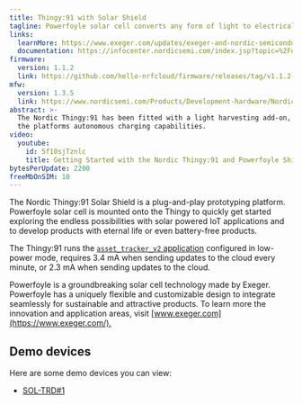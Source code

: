 ```yaml
---
title: Thingy:91 with Solar Shield
tagline: Powerfoyle solar cell converts any form of light to electrical energy
links:
  learnMore: https://www.exeger.com/updates/exeger-and-nordic-semiconductor-in-partnership/
  documentation: https://infocenter.nordicsemi.com/index.jsp?topic=%2Fug_thingy91%2FUG%2Fthingy91%2Fintro%2Ffrontpage.html
firmware:
  version: 1.1.2
  link: https://github.com/hello-nrfcloud/firmware/releases/tag/v1.1.2
mfw:
  version: 1.3.5
  link: https://www.nordicsemi.com/Products/Development-hardware/Nordic-Thingy-91/Download?lang=en#infotabs
abstract: >-
  The Nordic Thingy:91 has been fitted with a light harvesting add-on, giving
  the platforms autonomous charging capabilities.
video:
  youtube:
    id: 5f10sjTznlc
    title: Getting Started with the Nordic Thingy:91 and Powerfoyle Shield
bytesPerUpdate: 2200
freeMbOnSIM: 10
---
```


The Nordic Thingy:91 Solar Shield is a plug-and-play prototyping platform.
Powerfoyle solar cell is mounted onto the Thingy to quickly get started
exploring the endless possibilities with solar powered IoT applications and to
develop products with eternal life or even battery-free products.​

The Thingy:91 runs the
[`asset_tracker_v2` application](https://developer.nordicsemi.com/nRF_Connect_SDK/doc/latest/nrf/applications/asset_tracker_v2/README.html)
configured in low-power mode, requires 3.4 mA when sending updates to the cloud
every minute, or 2.3 mA when sending updates to the cloud.

Powerfoyle is a groundbreaking solar cell technology made by Exeger. Powerfoyle
has a uniquely flexible and customizable design to integrate seamlessly for
sustainable and attractive products. To learn more the innovation and
application areas, visit [www.exeger.com](https://www.exeger.com/).​

## Demo devices

Here are some demo devices you can view:

- [SOL-TRD#1](/1.phxf9c)
